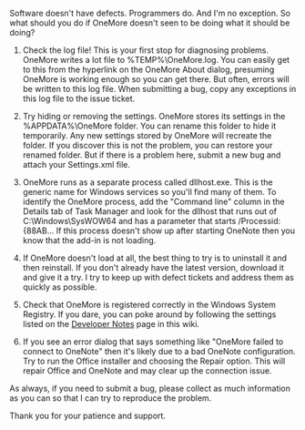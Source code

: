Software doesn't have defects. Programmers do. And I'm no exception. So what should you do if OneMore doesn't seen to be doing what it should be doing?

1. Check the log file! This is your first stop for diagnosing problems. OneMore writes a lot file to %TEMP%\OneMore.log. You can easily get to this from the hyperlink on the OneMore About dialog, presuming OneMore is working enough so you can get there. But often, errors will be written to this log file. When submitting a bug, copy any exceptions in this log file to the issue ticket.

1. Try hiding or removing the settings. OneMore stores its settings in the %APPDATA%\OneMore folder. You can rename this folder to hide it temporarily. Any new settings stored by OneMore will recreate the folder. If you discover this is not the problem, you can restore your renamed folder. But if there is a problem here, submit a new bug and attach your Settings.xml file.

1. OneMore runs as a separate process called dllhost.exe. This is the generic name for Windows services so you'll find many of them. To identify the OneMore process, add the "Command line" column in the Details tab of Task Manager and look for the dllhost that runs out of C:\Windows\SysWOW64 and has a parameter that starts /Processid:{88AB... If this process doesn't show up after starting OneNote then you know that the add-in is not loading.

1. If OneMore doesn't load at all, the best thing to try is to uninstall it and then reinstall. If you don't already have the latest version, download it and give it a try. I try to keep up with defect tickets and address them as quickly as possible.

1. Check that OneMore is registered correctly in the Windows System Registry. If you dare, you can poke around by following the settings listed on the [Developer Notes](Developer-Notes) page in this wiki. 

1. If you see an error dialog that says something like "OneMore failed to connect to OneNote" then it's likely due to a bad OneNote configuration. Try to run the Office installer and choosing the Repair option. This will repair Office and OneNote and may clear up the connection issue.

As always, if you need to submit a bug, please collect as much information as you can so that I can try to reproduce the problem. 

Thank you for your patience and support.
